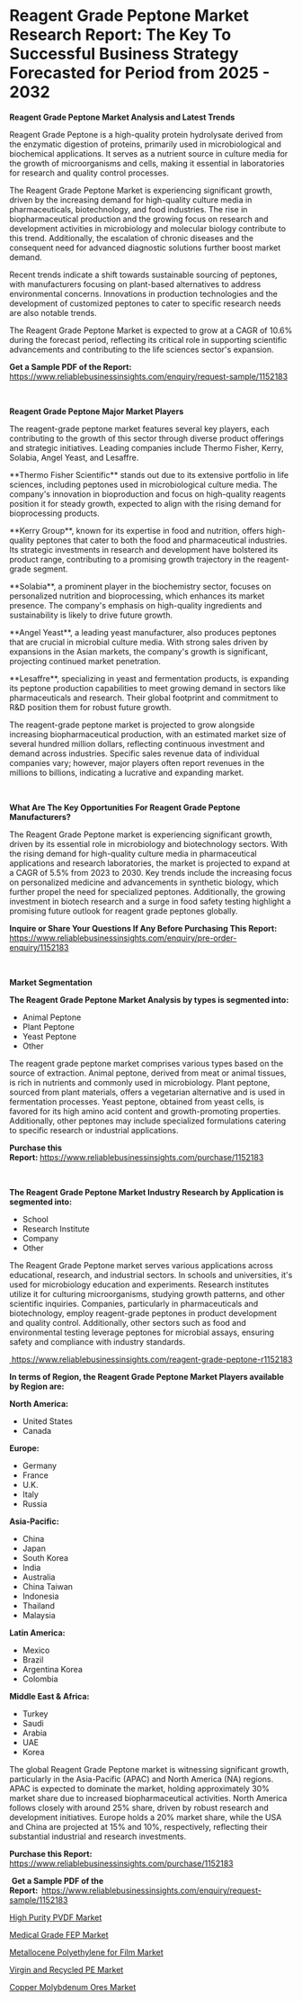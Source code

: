 <p><h1>Reagent Grade Peptone Market Research Report: The Key To Successful Business Strategy Forecasted for Period from 2025 - 2032</h1></p><p><strong>Reagent Grade Peptone Market Analysis and Latest Trends</strong></p>
<p><p>Reagent Grade Peptone is a high-quality protein hydrolysate derived from the enzymatic digestion of proteins, primarily used in microbiological and biochemical applications. It serves as a nutrient source in culture media for the growth of microorganisms and cells, making it essential in laboratories for research and quality control processes.</p><p>The Reagent Grade Peptone Market is experiencing significant growth, driven by the increasing demand for high-quality culture media in pharmaceuticals, biotechnology, and food industries. The rise in biopharmaceutical production and the growing focus on research and development activities in microbiology and molecular biology contribute to this trend. Additionally, the escalation of chronic diseases and the consequent need for advanced diagnostic solutions further boost market demand.</p><p>Recent trends indicate a shift towards sustainable sourcing of peptones, with manufacturers focusing on plant-based alternatives to address environmental concerns. Innovations in production technologies and the development of customized peptones to cater to specific research needs are also notable trends.</p><p>The Reagent Grade Peptone Market is expected to grow at a CAGR of 10.6% during the forecast period, reflecting its critical role in supporting scientific advancements and contributing to the life sciences sector's expansion.</p></p>
<p><strong>Get a Sample PDF of the Report:&nbsp;</strong> <a href="https://www.reliablebusinessinsights.com/enquiry/request-sample/1152183?utm_campaign=60&utm_medium=2&utm_source=Github&utm_content=ia&utm_term=05022025&utm_id=reagent-grade-peptone">https://www.reliablebusinessinsights.com/enquiry/request-sample/1152183</a></p>
<p>&nbsp;</p>
<p><strong>Reagent Grade Peptone Major Market Players</strong></p>
<p><p>The reagent-grade peptone market features several key players, each contributing to the growth of this sector through diverse product offerings and strategic initiatives. Leading companies include Thermo Fisher, Kerry, Solabia, Angel Yeast, and Lesaffre.</p><p>**Thermo Fisher Scientific** stands out due to its extensive portfolio in life sciences, including peptones used in microbiological culture media. The company's innovation in bioproduction and focus on high-quality reagents position it for steady growth, expected to align with the rising demand for bioprocessing products.</p><p>**Kerry Group**, known for its expertise in food and nutrition, offers high-quality peptones that cater to both the food and pharmaceutical industries. Its strategic investments in research and development have bolstered its product range, contributing to a promising growth trajectory in the reagent-grade segment.</p><p>**Solabia**, a prominent player in the biochemistry sector, focuses on personalized nutrition and bioprocessing, which enhances its market presence. The company's emphasis on high-quality ingredients and sustainability is likely to drive future growth.</p><p>**Angel Yeast**, a leading yeast manufacturer, also produces peptones that are crucial in microbial culture media. With strong sales driven by expansions in the Asian markets, the company's growth is significant, projecting continued market penetration.</p><p>**Lesaffre**, specializing in yeast and fermentation products, is expanding its peptone production capabilities to meet growing demand in sectors like pharmaceuticals and research. Their global footprint and commitment to R&D position them for robust future growth.</p><p>The reagent-grade peptone market is projected to grow alongside increasing biopharmaceutical production, with an estimated market size of several hundred million dollars, reflecting continuous investment and demand across industries. Specific sales revenue data of individual companies vary; however, major players often report revenues in the millions to billions, indicating a lucrative and expanding market.</p></p>
<p>&nbsp;</p>
<p><strong>What Are The Key Opportunities For Reagent Grade Peptone Manufacturers?</strong></p>
<p><p>The Reagent Grade Peptone market is experiencing significant growth, driven by its essential role in microbiology and biotechnology sectors. With the rising demand for high-quality culture media in pharmaceutical applications and research laboratories, the market is projected to expand at a CAGR of 5.5% from 2023 to 2030. Key trends include the increasing focus on personalized medicine and advancements in synthetic biology, which further propel the need for specialized peptones. Additionally, the growing investment in biotech research and a surge in food safety testing highlight a promising future outlook for reagent grade peptones globally.</p></p>
<p><strong>Inquire or Share Your Questions If Any Before Purchasing This Report:</strong> <a href="https://www.reliablebusinessinsights.com/enquiry/pre-order-enquiry/1152183?utm_campaign=60&utm_medium=2&utm_source=Github&utm_content=ia&utm_term=05022025&utm_id=reagent-grade-peptone">https://www.reliablebusinessinsights.com/enquiry/pre-order-enquiry/1152183</a></p>
<p>&nbsp;</p>
<p><strong>Market Segmentation</strong></p>
<p><strong>The Reagent Grade Peptone Market Analysis by types is segmented into:</strong></p>
<p><ul><li>Animal Peptone</li><li>Plant Peptone</li><li>Yeast Peptone</li><li>Other</li></ul></p>
<p><p>The reagent grade peptone market comprises various types based on the source of extraction. Animal peptone, derived from meat or animal tissues, is rich in nutrients and commonly used in microbiology. Plant peptone, sourced from plant materials, offers a vegetarian alternative and is used in fermentation processes. Yeast peptone, obtained from yeast cells, is favored for its high amino acid content and growth-promoting properties. Additionally, other peptones may include specialized formulations catering to specific research or industrial applications.</p></p>
<p><strong>Purchase this Report:&nbsp;</strong><a href="https://www.reliablebusinessinsights.com/purchase/1152183?utm_campaign=60&utm_medium=2&utm_source=Github&utm_content=ia&utm_term=05022025&utm_id=reagent-grade-peptone">https://www.reliablebusinessinsights.com/purchase/1152183</a></p>
<p>&nbsp;</p>
<p><strong>The Reagent Grade Peptone Market Industry Research by Application is segmented into:</strong></p>
<p><ul><li>School</li><li>Research Institute</li><li>Company</li><li>Other</li></ul></p>
<p><p>The Reagent Grade Peptone market serves various applications across educational, research, and industrial sectors. In schools and universities, it's used for microbiology education and experiments. Research institutes utilize it for culturing microorganisms, studying growth patterns, and other scientific inquiries. Companies, particularly in pharmaceuticals and biotechnology, employ reagent-grade peptones in product development and quality control. Additionally, other sectors such as food and environmental testing leverage peptones for microbial assays, ensuring safety and compliance with industry standards.</p></p>
<p><a href="https://www.reliablebusinessinsights.com/reagent-grade-peptone-r1152183?utm_campaign=60&utm_medium=2&utm_source=Github&utm_content=ia&utm_term=05022025&utm_id=reagent-grade-peptone">&nbsp;https://www.reliablebusinessinsights.com/reagent-grade-peptone-r1152183</a></p>
<p><strong>In terms of Region, the Reagent Grade Peptone Market Players available by Region are:</strong></p>
<p>
    <p> <strong> North America: </strong>
        <ul>
            <li>United States</li>
            <li>Canada</li>
        </ul>
        </p> 
    <p> <strong> Europe: </strong>
        <ul>
            <li>Germany</li>
            <li>France</li>
            <li>U.K.</li>
            <li>Italy</li>
            <li>Russia</li>
        </ul>
        </p> 
    <p> <strong> Asia-Pacific: </strong>
        <ul>
            <li>China</li>
            <li>Japan</li>
            <li>South Korea</li>
            <li>India</li>
            <li>Australia</li>
            <li>China Taiwan</li>
            <li>Indonesia</li>
            <li>Thailand</li>
            <li>Malaysia</li>
        </ul>
        </p> 
    <p> <strong> Latin America: </strong>
        <ul>
            <li>Mexico</li>
            <li>Brazil</li>
            <li>Argentina Korea</li>
            <li>Colombia</li>
        </ul>
        </p> 
    <p> <strong> Middle East & Africa: </strong>
        <ul>
            <li>Turkey</li>
            <li>Saudi</li>
            <li>Arabia</li>
            <li>UAE</li>
            <li>Korea</li>
        </ul>
    </p>
    </p>
<p><p>The global Reagent Grade Peptone market is witnessing significant growth, particularly in the Asia-Pacific (APAC) and North America (NA) regions. APAC is expected to dominate the market, holding approximately 30% market share due to increased biopharmaceutical activities. North America follows closely with around 25% share, driven by robust research and development initiatives. Europe holds a 20% market share, while the USA and China are projected at 15% and 10%, respectively, reflecting their substantial industrial and research investments.</p></p>
<p><strong>Purchase this Report: </strong><a href="https://www.reliablebusinessinsights.com/purchase/1152183?utm_campaign=60&utm_medium=2&utm_source=Github&utm_content=ia&utm_term=05022025&utm_id=reagent-grade-peptone">https://www.reliablebusinessinsights.com/purchase/1152183</a></p>
<p>&nbsp;<strong>Get a Sample PDF of the Report:&nbsp;&nbsp;</strong><a href="https://www.reliablebusinessinsights.com/enquiry/request-sample/1152183?utm_campaign=60&utm_medium=2&utm_source=Github&utm_content=ia&utm_term=05022025&utm_id=reagent-grade-peptone">https://www.reliablebusinessinsights.com/enquiry/request-sample/1152183</a></p>
<p><strong></strong></p>
<p><p><a href="https://github.com/alanepetevi/Market-Research-Report-List-1/blob/main/high-purity-pvdf-market.md?utm_campaign=60&utm_medium=2&utm_source=Github&utm_content=ia&utm_term=05022025&utm_id=reagent-grade-peptone">High Purity PVDF Market</a></p><p><a href="https://github.com/loppibsr/Market-Research-Report-List-1/blob/main/medical-grade-fep-market.md?utm_campaign=60&utm_medium=2&utm_source=Github&utm_content=ia&utm_term=05022025&utm_id=reagent-grade-peptone">Medical Grade FEP Market</a></p><p><a href="https://github.com/iceknahomi/Market-Research-Report-List-1/blob/main/metallocene-polyethylene-for-film-market.md?utm_campaign=60&utm_medium=2&utm_source=Github&utm_content=ia&utm_term=05022025&utm_id=reagent-grade-peptone">Metallocene Polyethylene for Film Market</a></p><p><a href="https://github.com/rebheelder/Market-Research-Report-List-1/blob/main/virgin-and-recycled-pe-market.md?utm_campaign=60&utm_medium=2&utm_source=Github&utm_content=ia&utm_term=05022025&utm_id=reagent-grade-peptone">Virgin and Recycled PE Market</a></p><p><a href="https://github.com/tjoensfibich/Market-Research-Report-List-1/blob/main/copper-molybdenum-ores-market.md?utm_campaign=60&utm_medium=2&utm_source=Github&utm_content=ia&utm_term=05022025&utm_id=reagent-grade-peptone">Copper Molybdenum Ores Market</a></p></p>